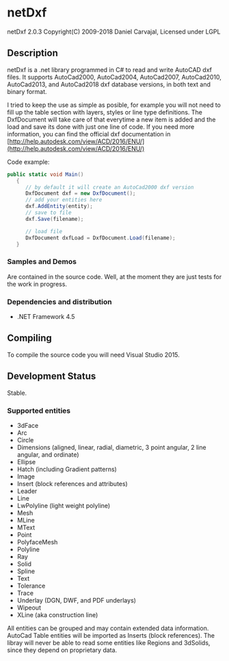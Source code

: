 # netDxf
netDxf 2.0.3 Copyright(C) 2009-2018 Daniel Carvajal, Licensed under LGPL
## Description
netDxf is a .net library programmed in C# to read and write AutoCAD dxf files. It supports AutoCad2000, AutoCad2004, AutoCad2007, AutoCad2010,  AutoCad2013, and AutoCad2018 dxf database versions, in both text and binary format.

I tried to keep the use as simple as posible, for example you will not need to fill up the table section with layers, styles or line type definitions. The DxfDocument will take care of that everytime a new item is added and the load and save its done with just one line of code.
If you need more information, you can find the official dxf documentation in
[http://help.autodesk.com/view/ACD/2016/ENU/](http://help.autodesk.com/view/ACD/2016/ENU/)

Code example:

```c#
public static void Main()
   { 
      // by default it will create an AutoCad2000 dxf version
      DxfDocument dxf = new DxfDocument();
      // add your entities here
      dxf.AddEntity(entity);
      // save to file
      dxf.Save(filename);

      // load file
      DxfDocument dxfLoad = DxfDocument.Load(filename);
   } 
```

### Samples and Demos 
Are contained in the source code.
Well, at the moment they are just tests for the work in progress.
### Dependencies and distribution 
* .NET Framework 4.5
## Compiling
To compile the source code you will need Visual Studio 2015.

## Development Status 
Stable.
### Supported entities
* 3dFace
* Arc
* Circle
* Dimensions (aligned, linear, radial, diametric, 3 point angular, 2 line angular, and ordinate)
* Ellipse
* Hatch (including Gradient patterns)
* Image
* Insert (block references and attributes)
* Leader
* Line
* LwPolyline (light weight polyline)
* Mesh
* MLine
* MText
* Point
* PolyfaceMesh
* Polyline
* Ray
* Solid
* Spline
* Text
* Tolerance
* Trace
* Underlay (DGN, DWF, and PDF underlays)
* Wipeout
* XLine (aka construction line)

All entities can be grouped and may contain extended data information.
AutoCad Table entities will be imported as Inserts (block references).
The libray will never be able to read some entities like Regions and 3dSolids, since they depend on proprietary data.
